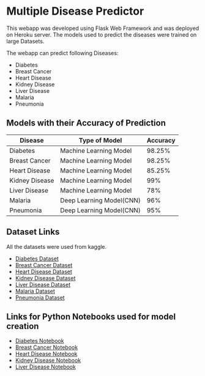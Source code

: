# Multiple Disease Predictor

This webapp was developed using Flask Web Framework and was deployed on Heroku server. The models used to predict the diseases were trained on large Datasets. 

The webapp can predict following Diseases:
* Diabetes
* Breast Cancer
* Heart Disease
* Kidney Disease
* Liver Disease
* Malaria
* Pneumonia

## Models with their Accuracy of Prediction
Disease | Type of Model | Accuracy
--- | --- | ---
Diabetes | Machine Learning Model | 98.25%
Breast Cancer | Machine Learning Model | 98.25%
Heart Disease | Machine Learning Model | 85.25%
Kidney Disease | Machine Learning Model | 99%
Liver Disease | Machine Learning Model | 78%
Malaria | Deep Learning Model(CNN) | 96%
Pneumonia | Deep Learning Model(CNN) | 95%

## Dataset Links
All the datasets were used from kaggle.
* [Diabetes Dataset](https://www.kaggle.com/uciml/pima-indians-diabetes-database)
* [Breast Cancer Dataset](https://www.kaggle.com/uciml/breast-cancer-wisconsin-data)
* [Heart Disease Dataset](https://www.kaggle.com/ronitf/heart-disease-uci)
* [Kidney Disease Dataset](https://www.kaggle.com/mansoordaku/ckdisease)
* [Liver Disease Dataset](https://www.kaggle.com/uciml/indian-liver-patient-records)
* [Malaria Dataset](https://www.kaggle.com/iarunava/cell-images-for-detecting-malaria)
* [Pneumonia Dataset](https://www.kaggle.com/paultimothymooney/chest-xray-pneumonia)

## Links for Python Notebooks used for model creation
* [Diabetes Notebook](https://github.com/prishitakapoor/Multi_Disease_Predictor/blob/main/Python%20Notebooks/Diabetes_Prediction.ipynb)
* [Breast Cancer Notebook](https://github.com/prishitakapoor/Multi_Disease_Predictor/blob/main/Python%20Notebooks/Cancer_Prediction.ipynb)
* [Heart Disease Notebook](https://github.com/prishitakapoor/Multi_Disease_Predictor/blob/main/Python%20Notebooks/Heart_Disease_Prediction.ipynb)
* [Kidney Disease Notebook](https://github.com/prishitakapoor/Multi_Disease_Predictor/blob/main/Python%20Notebooks/Kidney_Disease_Prediction.ipynb)
* [Liver Disease Notebook](https://github.com/prishitakapoor/Multi_Disease_Predictor/blob/main/Python%20Notebooks/Liver_Disease_Prediction.ipynb)
